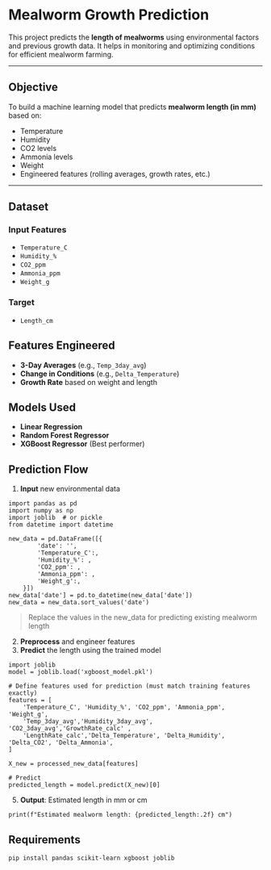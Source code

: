 # Mealworm Growth Prediction

This project predicts the **length of mealworms** using environmental factors and previous growth data. It helps in monitoring and optimizing conditions for efficient mealworm farming.

---

## Objective

To build a machine learning model that predicts **mealworm length (in mm)** based on:
- Temperature
- Humidity
- CO2 levels
- Ammonia levels
- Weight
- Engineered features (rolling averages, growth rates, etc.)

---

## Dataset

### Input Features
- `Temperature_C`
- `Humidity_%`
- `CO2_ppm`
- `Ammonia_ppm`
- `Weight_g`

### Target
- `Length_cm`


## Features Engineered

- **3-Day Averages** (e.g., `Temp_3day_avg`)
- **Change in Conditions** (e.g., `Delta_Temperature`)
- **Growth Rate** based on weight and length

## Models Used

- **Linear Regression**
- **Random Forest Regressor**
- **XGBoost Regressor** (Best performer)


## Prediction Flow

1. **Input** new environmental data

```
import pandas as pd
import numpy as np
import joblib  # or pickle
from datetime import datetime

new_data = pd.DataFrame([{
        'date': '',
        'Temperature_C':,
        'Humidity_%': ,
        'CO2_ppm': ,
        'Ammonia_ppm': ,
        'Weight_g':,
    }])
new_data['date'] = pd.to_datetime(new_data['date'])
new_data = new_data.sort_values('date')
```
> Replace the values in the new_data for predicting existing mealworm length

2. **Preprocess** and engineer features
4. **Predict** the length using the trained model
```
import joblib
model = joblib.load('xgboost_model.pkl')

# Define features used for prediction (must match training features exactly)
features = [
    'Temperature_C', 'Humidity_%', 'CO2_ppm', 'Ammonia_ppm', 'Weight_g',
    'Temp_3day_avg','Humidity_3day_avg', 'CO2_3day_avg','GrowthRate_calc' ,
    'LengthRate_calc','Delta_Temperature', 'Delta_Humidity', 'Delta_CO2', 'Delta_Ammonia',
]

X_new = processed_new_data[features]

# Predict
predicted_length = model.predict(X_new)[0]
```
5. **Output**: Estimated length in mm or cm
```
print(f"Estimated mealworm length: {predicted_length:.2f} cm")
```
## Requirements
```
pip install pandas scikit-learn xgboost joblib
```
